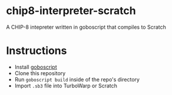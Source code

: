 # chip8-interpreter-scratch
A CHIP-8 intepreter written in goboscript that compiles to Scratch

# Instructions
* Install [goboscript](https://aspizu.github.io/goboscript/install/)
* Clone this repository
* Run `goboscript build` inside of the repo's directory
* Import `.sb3` file into TurboWarp or Scratch